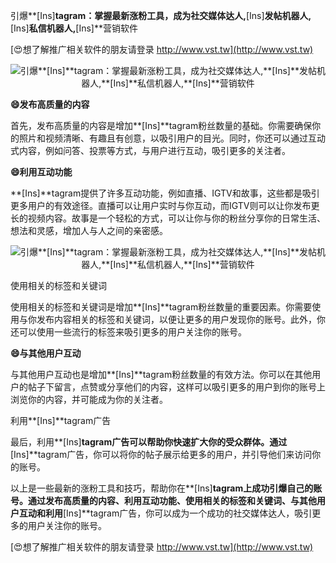 引爆**[Ins]**tagram：掌握最新涨粉工具，成为社交媒体达人,**[Ins]**发帖机器人,**[Ins]**私信机器人,**[Ins]**营销软件

[😍想了解推广相关软件的朋友请登录 http://www.vst.tw](http://www.vst.tw)

 <center><img src="https://vst.tw/MP4/tuiguang/png/0.png" alt="引爆**[Ins]**tagram：掌握最新涨粉工具，成为社交媒体达人,**[Ins]**发帖机器人,**[Ins]**私信机器人,**[Ins]**营销软件"></center>

**😄发布高质量的内容**

首先，发布高质量的内容是增加**[Ins]**tagram粉丝数量的基础。你需要确保你的照片和视频清晰、有趣且有创意，以吸引用户的目光。同时，你还可以通过互动式内容，例如问答、投票等方式，与用户进行互动，吸引更多的关注者。

**😄利用互动功能**

**[Ins]**tagram提供了许多互动功能，例如直播、IGTV和故事，这些都是吸引更多用户的有效途径。直播可以让用户实时与你互动，而IGTV则可以让你发布更长的视频内容。故事是一个轻松的方式，可以让你与你的粉丝分享你的日常生活、想法和灵感，增加人与人之间的亲密感。

 <center><img src="https://vst.tw/MP4/tuiguang/png/2.png" alt="引爆**[Ins]**tagram：掌握最新涨粉工具，成为社交媒体达人,**[Ins]**发帖机器人,**[Ins]**私信机器人,**[Ins]**营销软件"></center>

使用相关的标签和关键词

使用相关的标签和关键词是增加**[Ins]**tagram粉丝数量的重要因素。你需要使用与你发布内容相关的标签和关键词，以便让更多的用户发现你的账号。此外，你还可以使用一些流行的标签来吸引更多的用户关注你的账号。

**😄与其他用户互动**

与其他用户互动也是增加**[Ins]**tagram粉丝数量的有效方法。你可以在其他用户的帖子下留言，点赞或分享他们的内容，这样可以吸引更多的用户到你的账号上浏览你的内容，并可能成为你的关注者。

利用**[Ins]**tagram广告

最后，利用**[Ins]**tagram广告可以帮助你快速扩大你的受众群体。通过**[Ins]**tagram广告，你可以将你的帖子展示给更多的用户，并引导他们来访问你的账号。

以上是一些最新的涨粉工具和技巧，帮助你在**[Ins]**tagram上成功引爆自己的账号。通过发布高质量的内容、利用互动功能、使用相关的标签和关键词、与其他用户互动和利用**[Ins]**tagram广告，你可以成为一个成功的社交媒体达人，吸引更多的用户关注你的账号。

[😍想了解推广相关软件的朋友请登录 http://www.vst.tw](http://www.vst.tw)



